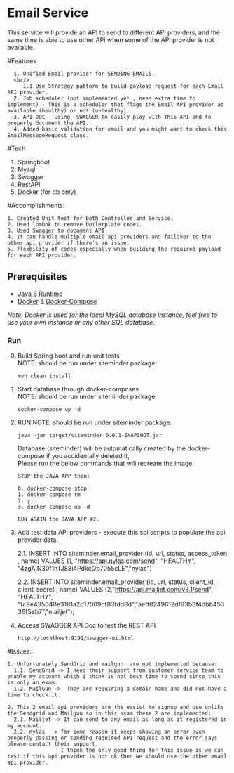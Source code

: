 # Email Service

This service will provide an API to send to different API providers, and the same time is able to use other API when some of the API provider is not available.


#Features
 ```
   1. Unified Email provider for SENDING EMAILS.
   <br/>
      1.1 Use Strategy pattern to build payload request for each Email API provider.
   2. Job scheduler (not implemented yet , need extra time to implement) - This is a scheduler that flags the Email API provider as available (healthy) or not (unhealthy).
   3. API DOC - using  SWAGGER to easily play with this API and to properly document the API.
   4. Added basic validation for email and you might want to check this EmailMessageRequest class.
  ```
#Tech

1. Springboot
2. Mysql
3. Swagger
4. RestAPI
5. Docker (for db only)

#Accomplishments:
 ```  
1. Created Unit test for both Controller and Service.
2. Used lombok to remove boilerplate codes.
3. Used Swagger to document API.
4. It can handle multiple email api providers and failover to the other api provider if there's an issue.
5. flexbility of codes especially when building the required payload for each API provider.
 ```  

## Prerequisites

* [Java 8 Runtime](https://www.oracle.com/java/technologies/javase-jdk11-downloads.html)
* [Docker](https://docs.docker.com/get-docker/) & [Docker-Compose](https://docs.docker.com/compose/install/)

*Note: Docker is used for the local MySQL database instance, feel free to use your own instance or any other SQL database.*



### Run

0. Build Spring boot and run unit tests <br/>
   NOTE: should be run under siteminder package.
   ```
   mvn clean install 
    ```
1. Start database through docker-composes<br/>
   NOTE: should be run under siteminder package.

    ```
    docker-compose up -d
    ```

2. RUN   NOTE: should be run under siteminder package.
   ```
   java -jar target/siteminder-0.0.1-SNAPSHOT.jar
   ```
   Database (siteminder) will be automatically created by the docker-compose if you accidentally deleted it, <br/>
   Please run the below commands that will recreate the image.

   ```
   STOP the JAVA APP then:
   
   0. docker-compose stop
   1. docker-compose rm
   2. y
   3. docker-compose up -d
   
   RUN AGAIN the JAVA APP #2.
   ```

3. Add test data API providers - execute this sql scripts to populate the api provider data.


    2.1. INSERT INTO siteminder.email_provider (id, url, status, access_token , name) VALUES (1, "https://api.nylas.com/send", "HEALTHY", "4zgAjN30f1hTJ88i4PdkcQp7055cLE","nylas")
    
    2.2. INSERT INTO siteminder.email_provider (id, url, status, client_id, client_secret , name) VALUES (2,"https://api.mailjet.com/v3.1/send", "HEALTHY", "fc9e435040e3181a2d17009cf83fdd8d","aeff8249612df93b3f4dbb45336f5eb7","mailjet");

 
4. Access SWAGGER API Doc to test the REST API
   ```
   http://localhost:9191/swagger-ui.html
   ``` 


#Issues:
 ``` 
1. Unfortunately SendGrid and mailgun  are not implemented because:
   1.1. SendGrid -> I need their support from customer service team to enable my account which i think is not best time to spend since this is only an exam.
   1.2. MailGun ->  They are requiring a domain name and did not have a time to check it.
``` 
``` 
2. This 2 email api providers are the easist to signup and use unlike the Sendgrid and Mailgun so in this exam these 2 are implemented:
  2.1. Mailjet -> It can send to any email as long as it registered in my account.
  2.2. nylas  -> for some reason it keeps showing an error even properly passing or sending required API request and the error says please contact their support.
                 I think the only good thing for this issue is we can test if this api provider is not ok then we should use the other email api provider.
``` 
